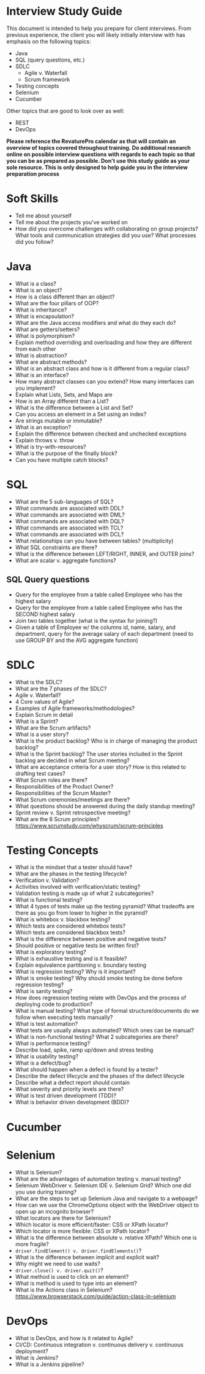 # Interview Study Guide
This document is intended to help you prepare for client interviews. From previous experience, the client you will likely initially interview with has emphasis on the following topics:
- Java
- SQL (query questions, etc.)
- SDLC
    - Agile v. Waterfall
    - Scrum framework
- Testing concepts
- Selenium
- Cucumber

Other topics that are good to look over as well:
- REST
- DevOps

**Please reference the RevaturePro calendar as that will contain an overview of topics covered throughout training. Do additional research online on possible interview questions with regards to each topic so that you can be as prepared as possible. Don't use this study guide as your sole resource. This is only designed to help guide you in the interview preparation process**

# Soft Skills
* Tell me about yourself
* Tell me about the projects you've worked on
* How did you overcome challenges with collaborating on group projects? What tools and communication strategies did you use? What processes did you follow?

# Java
* What is a class?
* What is an object?
* How is a class different than an object?
* What are the four pillars of OOP?
* What is inheritance?
* What is encapsulation?
* What are the Java access modifiers and what do they each do?
* What are getters/setters?
* What is polymorphism?
* Explain method overriding and overloading and how they are different from each other
* What is abstraction?
* What are abstract methods?
* What is an abstract class and how is it different from a regular class?
* What is an interface?
* How many abstract classes can you extend? How many interfaces can you implement?
* Explain what Lists, Sets, and Maps are
* How is an Array different than a List?
* What is the difference between a List and Set?
* Can you access an element in a Set using an index? 
* Are strings mutable or immutable?
* What is an exception?
* Explain the difference between checked and unchecked exceptions
* Explain throws v. throw
* What is try-with-resources?
* What is the purpose of the finally block?
* Can you have multiple catch blocks?

# SQL
* What are the 5 sub-languages of SQL?
* What commands are associated with DDL?
* What commands are associated with DML?
* What commands are associated with DQL?
* What commands are associated with TCL?
* What commands are associated with DCL?
* What relationships can you have between tables? (multiplicity)
* What SQL constraints are there?
* What is the difference between LEFT/RIGHT, INNER, and OUTER joins?
* What are scalar v. aggregate functions?

## SQL Query questions
* Query for the employee from a table called Employee who has the highest salary
* Query for the employee from a table called Employee who has the SECOND highest salary
* Join two tables together (what is the syntax for joining?)
* Given a table of Employee w/ the columns id, name, salary, and department, query for the average salary of each department (need to use GROUP BY and the AVG aggregate function)

# SDLC
* What is the SDLC?
* What are the 7 phases of the SDLC?
* Agile v. Waterfall?
* 4 Core values of Agile?
* Examples of Agile frameworks/methodologies?
* Explain Scrum in detail
* What is a Sprint?
* What are the Scrum artifacts?
* What is a user story?
* What is the product backlog? Who is in charge of managing the product backlog?
* What is the Sprint backlog? The user stories included in the Sprint backlog are decided in what Scrum meeting?
* What are acceptance criteria for a user story? How is this related to drafting test cases?
* What Scrum roles are there?
* Responsibilities of the Product Owner?
* Responsibilities of the Scrum Master?
* What Scrum ceremonies/meetings are there?
* What questions should be answered during the daily standup meeting?
* Sprint review v. Sprint retrospective meeting?
* What are the 6 Scrum principles? https://www.scrumstudy.com/whyscrum/scrum-principles

# Testing Concepts
* What is the mindset that a tester should have?
* What are the phases in the testing lifecycle?
* Verification v. Validation?
* Activities involved with verification/static testing?
* Validation testing is made up of what 2 subcategories?
* What is functional testing?
* What 4 types of tests make up the testing pyramid? What tradeoffs are there as you go from lower to higher in the pyramid?
* What is whitebox v. blackbox testing?
* Which tests are considered whitebox tests?
* Which tests are considered blackbox tests?
* What is the difference between positive and negative tests?
* Should positive or negative tests be written first?
* What is exploratory testing?
* What is exhaustive testing and is it feasible?
* Explain equivalence partitioning v. boundary testing
* What is regression testing? Why is it important?
* What is smoke testing? Why should smoke testing be done before regression testing?
* What is sanity testing?
* How does regression testing relate with DevOps and the process of deploying code to production?
* What is manual testing? What type of formal structure/documents do we follow when executing tests manually?
* What is test automation?
* What tests are usually always automated? Which ones can be manual?
* What is non-functional testing? What 2 subcategories are there?
* What is performance testing?
* Describe load, spike, ramp up/down and stress testing
* What is usability testing?
* What is a defect/bug?
* What should happen when a defect is found by a tester?
* Describe the defect lifecycle and the phases of the defect lifecycle
* Describe what a defect report should contain
* What severity and priority levels are there?
* What is test driven development (TDD)?
* What is behavior driven development (BDD)?

# Cucumber


# Selenium
* What is Selenium?
* What are the advantages of automation testing v. manual testing?
* Selenium WebDriver v. Selenium IDE v. Selenium Grid? Which one did you use during training?
* What are the steps to set up Selenium Java and navigate to a webpage?
* How can we use the ChromeOptions object with the WebDriver object to open up an incognito browser?
* What locators are there for Selenium?
* Which locator is more efficient/faster: CSS or XPath locator?
* Which locator is more flexible: CSS or XPath locator?
* What is the difference between absolute v. relative XPath? Which one is more fragile?
* `driver.findElement() v. driver.findElements()`?
* What is the difference between implicit and explicit wait?
* Why might we need to use waits?
* `driver.close() v. driver.quit()`?
* What method is used to click on an element?
* What is method is used to type into an element?
* What is the Actions class in Selenium? https://www.browserstack.com/guide/action-class-in-selenium

# DevOps
* What is DevOps, and how is it related to Agile?
* CI/CD: Continuous integration v. continuous delivery v. continuous deployment?
* What is Jenkins?
* What is a Jenkins pipeline?
